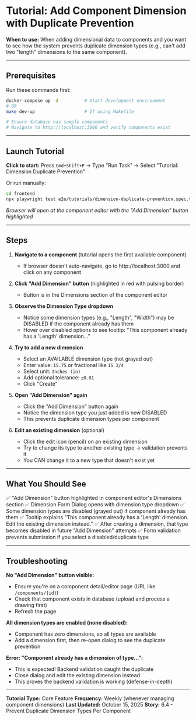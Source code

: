# Tutorial: Add Component Dimension with Duplicate Prevention

**When to use:** When adding dimensional data to components and you want to see how the system prevents duplicate dimension types (e.g., can't add two "length" dimensions to the same component).

---

## Prerequisites

Run these commands first:
```bash
docker-compose up -d          # Start development environment
# OR
make dev-up                   # If using Makefile

# Ensure database has sample components
# Navigate to http://localhost:3000 and verify components exist
```

---

## Launch Tutorial

**Click to start:** Press `Cmd+Shift+P` → Type "Run Task" → Select "Tutorial: Dimension Duplicate Prevention"

Or run manually:
```bash
cd frontend
npx playwright test e2e/tutorials/dimension-duplicate-prevention.spec.ts --headed --debug
```

*Browser will open at the component editor with the "Add Dimension" button highlighted*

---

## Steps

1. **Navigate to a component** (tutorial opens the first available component)
   - If browser doesn't auto-navigate, go to http://localhost:3000 and click on any component

2. **Click "Add Dimension" button** (highlighted in red with pulsing border)
   - Button is in the Dimensions section of the component editor

3. **Observe the Dimension Type dropdown**
   - Notice some dimension types (e.g., "Length", "Width") may be DISABLED if the component already has them
   - Hover over disabled options to see tooltip: "This component already has a 'Length' dimension..."

4. **Try to add a new dimension**
   - Select an AVAILABLE dimension type (not grayed out)
   - Enter value: `15.75` or fractional like `15 3/4`
   - Select unit: `Inches (in)`
   - Add optional tolerance: `±0.01`
   - Click "Create"

5. **Open "Add Dimension" again**
   - Click the "Add Dimension" button again
   - Notice the dimension type you just added is now DISABLED
   - This prevents duplicate dimension types per component

6. **Edit an existing dimension** (optional)
   - Click the edit icon (pencil) on an existing dimension
   - Try to change its type to another existing type → validation prevents it
   - You CAN change it to a new type that doesn't exist yet

---

## What You Should See

✅ "Add Dimension" button highlighted in component editor's Dimensions section
✅ Dimension Form Dialog opens with dimension type dropdown
✅ Some dimension types are disabled (grayed out) if component already has them
✅ Tooltip explains "This component already has a 'Length' dimension. Edit the existing dimension instead."
✅ After creating a dimension, that type becomes disabled in future "Add Dimension" attempts
✅ Form validation prevents submission if you select a disabled/duplicate type

---

## Troubleshooting

**No "Add Dimension" button visible:**
- Ensure you're on a component detail/editor page (URL like `/components/{id}`)
- Check that component exists in database (upload and process a drawing first)
- Refresh the page

**All dimension types are enabled (none disabled):**
- Component has zero dimensions, so all types are available
- Add a dimension first, then re-open dialog to see the duplicate prevention

**Error: "Component already has a dimension of type...":**
- This is expected! Backend validation caught the duplicate
- Close dialog and edit the existing dimension instead
- This proves the backend validation is working (defense-in-depth)

---

**Tutorial Type:** Core Feature
**Frequency:** Weekly (whenever managing component dimensions)
**Last Updated:** October 15, 2025
**Story:** 6.4 - Prevent Duplicate Dimension Types Per Component
